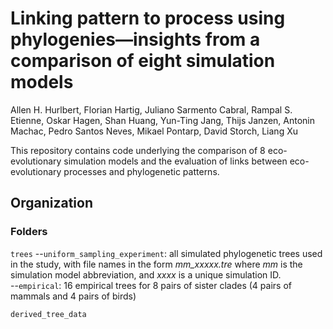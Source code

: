# Linking pattern to process using phylogenies—insights from a comparison of eight simulation models

Allen H. Hurlbert, Florian Hartig, Juliano Sarmento Cabral, Rampal S. Etienne, Oskar Hagen, Shan Huang, Yun-Ting Jang, Thijs Janzen, Antonin Machac, Pedro Santos Neves, Mikael Pontarp, David Storch, Liang Xu  

This repository contains code underlying the comparison of 8 eco-evolutionary simulation models and the evaluation of links between eco-evolutionary processes and phylogenetic patterns.  

## Organization  

### Folders  
`trees`
--`uniform_sampling_experiment`: all simulated phylogenetic trees used in the study, with file names in the form *mm_xxxxx.tre* where *mm* is the simulation model abbreviation, and *xxxx* is a unique simulation ID.  
--`empirical`: 16 empirical trees for 8 pairs of sister clades (4 pairs of mammals and 4 pairs of birds)

`derived_tree_data`
